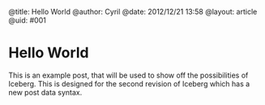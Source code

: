 @title: Hello World
@author: Cyril
@date: 2012/12/21 13:58
@layout: article
@uid: #001

# Hello World

This is an example post, that will be used to show off the possibilities of Iceberg.
This is designed for the second revision of Iceberg which has a new post data syntax.
